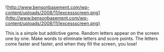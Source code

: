 ![http://www.bensonbasement.com/wp-content/uploads/2008/11/lexcessscreen.png](http://www.bensonbasement.com/wp-content/uploads/2008/11/lexcessscreen.png)

This is a simple but addictive game. Random letters appear on the screen one by one. Make words to eliminate letters and score points. The letters come faster and faster, and when they fill the screen, you lose!
